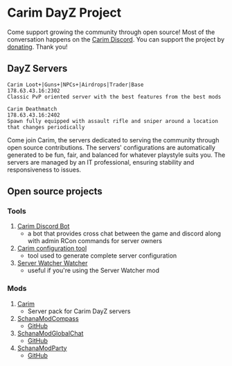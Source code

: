 # Carim DayZ Project

Come support growing the community through open source!
Most of the conversation happens on the [Carim Discord](https://discord.gg/kdPnVu4).
You can support the project by [donating](https://paypal.me/cnofafva). Thank you!

## DayZ Servers

```text
Carim Loot+|Guns+|NPCs+|Airdrops|Trader|Base
178.63.43.16:2302
Classic PvP oriented server with the best features from the best mods
```

```text
Carim Deathmatch
178.63.43.16:2402
Spawn fully equipped with assault rifle and sniper around a location that changes periodically
```

Come join Carim, the servers dedicated to serving the community through open source contributions. The servers' configurations are automatically generated to be fun, fair, and balanced for whatever playstyle suits you. The servers are managed by an IT professional, ensuring stability and responsiveness to issues.

## Open source projects

### Tools

1. [Carim Discord Bot](https://github.com/schana/carim-discord-bot)
   + a bot that provides cross chat between the game and discord along with admin RCon commands for server owners
1. [Carim configuration tool](https://github.com/schana/dayz-server-carim)
   + tool used to generate complete server configuration
1. [Server Watcher Watcher](https://github.com/schana/server-watcher-watcher)
   + useful if you're using the Server Watcher mod

### Mods

1. [Carim](https://steamcommunity.com/sharedfiles/filedetails/?id=2123003098)
   + Server pack for Carim DayZ servers
1. [SchanaModCompass](https://steamcommunity.com/sharedfiles/filedetails/?id=2067834152)
   + [GitHub](https://github.com/schana/dayz-mod-compass)
1. [SchanaModGlobalChat](https://steamcommunity.com/sharedfiles/filedetails/?id=2115602332)
   + [GitHub](https://github.com/schana/dayz-mod-global-chat)
1. [SchanaModParty](https://steamcommunity.com/sharedfiles/filedetails/?id=2075831381)
   + [GitHub](https://github.com/schana/dayz-mod-party)
